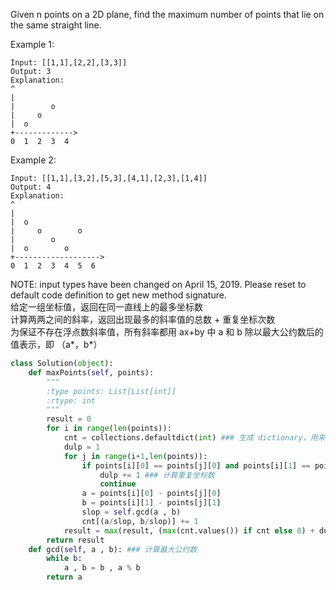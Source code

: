 Given n points on a 2D plane, find the maximum number of points that lie on the same straight line.

Example 1:
```
Input: [[1,1],[2,2],[3,3]]
Output: 3
Explanation:
^
|
|        o
|     o
|  o  
+------------->
0  1  2  3  4
```
Example 2:
```
Input: [[1,1],[3,2],[5,3],[4,1],[2,3],[1,4]]
Output: 4
Explanation:
^
|
|  o
|     o        o
|        o
|  o        o
+------------------->
0  1  2  3  4  5  6
```
NOTE: input types have been changed on April 15, 2019. Please reset to default code definition to get new method signature.  
给定一组坐标值，返回在同一直线上的最多坐标数  
计算两两之间的斜率，返回出现最多的斜率值的总数 + 重复坐标次数  
为保证不存在浮点数斜率值，所有斜率都用 ax+by 中 a 和 b 除以最大公约数后的值表示，即 （a*，b*）
```python
class Solution(object):
    def maxPoints(self, points):
        """
        :type points: List[List[int]]
        :rtype: int
        """
        result = 0
        for i in range(len(points)):
            cnt = collections.defaultdict(int) ### 生成 dictionary，用来记录斜率出现的频次
            dulp = 1
            for j in range(i+1,len(points)):
                if points[i][0] == points[j][0] and points[i][1] == points[j][1]:
                    dulp += 1 ### 计算重复坐标数
                    continue
                a = points[i][0] - points[j][0]
                b = points[i][1] - points[j][1]
                slop = self.gcd(a , b)
                cnt[(a/slop, b/slop)] += 1 
            result = max(result, (max(cnt.values()) if cnt else 0) + dulp)
        return result
    def gcd(self, a , b): ### 计算最大公约数
        while b:
            a , b = b , a % b
        return a
```
